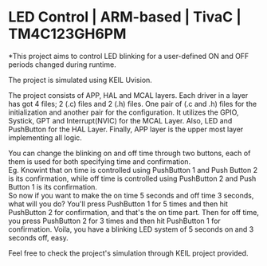 
# LED Control | ARM-based | TivaC | TM4C123GH6PM

*This project aims to control LED blinking for a user-defined ON and OFF periods changed during runtime.

The project is simulated using KEIL Uvision.

The project consists of APP, HAL and MCAL layers. Each driver in a layer has got 4 files; 2 (.c) files and 2 (.h) files. One pair of (.c and .h) files for the initialization and another pair for the configuration.
It utilizes the GPIO, Systick, GPT and  Interrupt(NVIC) for the MCAL Layer.
Also, LED and PushButton for the HAL Layer.
Finally, APP layer is the upper most layer implementing all logic.

You can change the blinking on and off time through two buttons, each of them is used for both specifying time and confirmation.<br>
Eg. Knowint that on time is controlled using PushButton 1 and Push Button 2 is its confirmation, while off time is controlled using PushButton 2 and Push Button 1 is its confirmation.<br>
    So now if you want to make the on time 5 seconds and off time 3 seconds, what will you do?
    You'll press PushButton 1 for 5 times and then hit PushButton 2 for confirmation, and that's the on time part.
    Then for off time, you press PushButton 2 for 3 times and then hit PushButton 1 for confirmation.
    Voila, you have a blinking LED system of 5 seconds on and 3 seconds off, easy.

Feel free to check the project's simulation through KEIL project provided.



